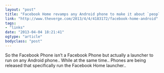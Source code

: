 ```yaml
---
layout: "post"
title: "Facebook Home revamps any Android phone to make it about `people, not apps`"
link: "http://www.theverge.com/2013/4/4/4183172/facebook-home-android"
tags: 
- "links"
date: "2013-04-04 18:21:41"
ogtype: "article"
bodyclass: "post"
---
```


So the Facebook Phone isn’t a Facebook Phone but actually a launcher to run on any Android phone.. While at the same time.. Phones are being released that specifically run the Facebook Home launcher..